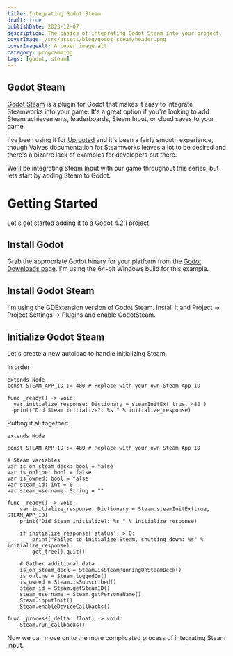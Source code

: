 ```yaml
---
title: Integrating Godot Steam
draft: true
publishDate: 2023-12-07
description: The basics of integrating Godot Steam into your project.
coverImage: /src/assets/blog/godot-steam/header.png
coverImageAlt: A cover image alt
category: programming
tags: [godot, steam]
---
```


## Godot Steam

[Godot Steam](https://github.com/CoaguCo-Industries/GodotSteam) is a plugin for Godot that makes it easy to integrate Steamworks into your game. It's a great option if you're looking to add Steam achievements, leaderboards, Steam Input, or cloud saves to your game.

I've been using it for [Uprooted](/projects/uprooted) and it's been a fairly smooth experience, though Valves documentation for Steamworks leaves a lot to be desired and there's a bizarre lack of examples for developers out there.

We'll be integrating Steam Input with our game throughout this series, but lets start by adding Steam to Godot.

# Getting Started
Let's get started adding it to a Godot 4.2.1 project.

## Install Godot
Grab the appropriate Godot binary for your platform from the [Godot Downloads page](https://godotengine.org/download). I'm using the 64-bit Windows build for this example.

## Install Godot Steam
I'm using the GDExtension version of Godot Steam.
Install it and Project -> Project Settings -> Plugins and enable GodotSteam.

## Initialize Godot Steam
Let's create a new autoload to handle initializing Steam.

In order 
```gdscript
extends Node
const STEAM_APP_ID := 480 # Replace with your own Steam App ID

func _ready() -> void:
  var initialize_response: Dictionary = steamInitEx( true, 480 )
  print("Did Steam initialize?: %s " % initialize_response)
```


Putting it all together:
```gdscript
extends Node

const STEAM_APP_ID := 480 # Replace with your own Steam App ID

# Steam variables
var is_on_steam_deck: bool = false
var is_online: bool = false
var is_owned: bool = false
var steam_id: int = 0
var steam_username: String = ""

func _ready() -> void:
	var initialize_response: Dictionary = Steam.steamInitEx(true, STEAM_APP_ID)
	print("Did Steam initialize?: %s " % initialize_response)

	if initialize_response['status'] > 0:
		print("Failed to initialize Steam, shutting down: %s" % initialize_response)
		get_tree().quit()

	# Gather additional data
	is_on_steam_deck = Steam.isSteamRunningOnSteamDeck()
	is_online = Steam.loggedOn()
	is_owned = Steam.isSubscribed()
	steam_id = Steam.getSteamID()
	steam_username = Steam.getPersonaName()
	Steam.inputInit()
	Steam.enableDeviceCallbacks()

func _process(_delta: float) -> void:
	Steam.run_callbacks()
```

Now we can move on to the more complicated process of integrating Steam Input.
